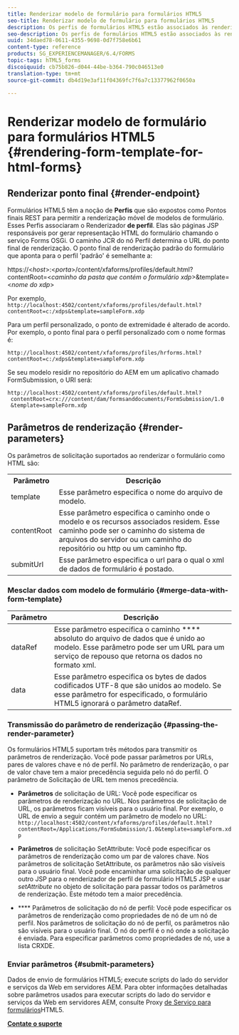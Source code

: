 ```yaml
---
title: Renderizar modelo de formulário para formulários HTML5
seo-title: Renderizar modelo de formulário para formulários HTML5
description: Os perfis de formulários HTML5 estão associados às renderizações de perfil. Renderizações de perfil são páginas JSP responsáveis por gerar representação HTML do formulário chamando o serviço Forms OSGi.
seo-description: Os perfis de formulários HTML5 estão associados às renderizações de perfil. Renderizações de perfil são páginas JSP responsáveis por gerar representação HTML do formulário chamando o serviço Forms OSGi.
uuid: 34daed78-0611-4355-9698-0d7f758e6b61
content-type: reference
products: SG_EXPERIENCEMANAGER/6.4/FORMS
topic-tags: hTML5_forms
discoiquuid: cb75b826-d044-44be-b364-790c046513e0
translation-type: tm+mt
source-git-commit: db4d19e3af11f04369fc7f6a7c13377962f0650a

---
```



# Renderizar modelo de formulário para formulários HTML5 {#rendering-form-template-for-html-forms}

## Renderizar ponto final {#render-endpoint}

Formulários HTML5 têm a noção de **Perfis** que são expostos como Pontos finais REST para permitir a renderização móvel de modelos de formulário. Esses Perfis associaram o Renderizador **de perfil**. Elas são páginas JSP responsáveis por gerar representação HTML do formulário chamando o serviço Forms OSGi. O caminho JCR do nó Perfil determina o URL do ponto final de renderização. O ponto final de renderização padrão do formulário que aponta para o perfil &#39;padrão&#39; é semelhante a:

https://&lt;*host*>:&lt;*porta*>/content/xfaforms/profiles/default.html?contentRoot=&lt;*caminho da pasta que contém o formulário xdp*>&amp;template=&lt;*nome do xdp*>

Por exemplo, `http://localhost:4502/content/xfaforms/profiles/default.html?contentRoot=c:/xdps&template=sampleForm.xdp`

Para um perfil personalizado, o ponto de extremidade é alterado de acordo. Por exemplo, o ponto final para o perfil personalizado com o nome formas é:

`http://localhost:4502/content/xfaforms/profiles/hrforms.html?contentRoot=c:/xdps&template=sampleForm.xdp`

Se seu modelo residir no repositório do AEM em um aplicativo chamado FormSubmission, o URI será:

```
http://localhost:4502/content/xfaforms/profiles/default.html?
 contentRoot=crx:///content/dam/formsanddocuments/FormSubmission/1.0
 &template=sampleForm.xdp
```

## Parâmetros de renderização {#render-parameters}

Os parâmetros de solicitação suportados ao renderizar o formulário como HTML são:

<table> 
 <tbody> 
  <tr> 
   <th><strong>Parâmetro </strong></th> 
   <th><strong>Descrição</strong></th> 
  </tr> 
  <tr> 
   <td>template<br /> </td> 
   <td>Esse parâmetro especifica o nome do arquivo de modelo.<br /> </td> 
  </tr> 
  <tr> 
   <td>contentRoot<br /> </td> 
   <td>Esse parâmetro especifica o caminho onde o modelo e os recursos associados residem. Esse caminho pode ser o caminho do sistema de arquivos do servidor ou um caminho do repositório ou http ou um caminho ftp.<br /> </td> 
  </tr> 
  <tr> 
   <td>submitUrl<br /> </td> 
   <td>Esse parâmetro especifica o url para o qual o xml de dados de formulário é postado.<br /> </td> 
  </tr> 
 </tbody> 
</table>

### Mesclar dados com modelo de formulário {#merge-data-with-form-template}

| Parâmetro | Descrição |
|---|---|
| dataRef | Esse parâmetro especifica o caminho **** absoluto do arquivo de dados que é unido ao modelo. Esse parâmetro pode ser um URL para um serviço de repouso que retorna os dados no formato xml. |
| data | Esse parâmetro especifica os bytes de dados codificados UTF-8 que são unidos ao modelo. Se esse parâmetro for especificado, o formulário HTML5 ignorará o parâmetro dataRef. |

### Transmissão do parâmetro de renderização {#passing-the-render-parameter}

Os formulários HTML5 suportam três métodos para transmitir os parâmetros de renderização. Você pode passar parâmetros por URLs, pares de valores chave e nó de perfil. No parâmetro de renderização, o par de valor chave tem a maior precedência seguida pelo nó do perfil. O parâmetro de Solicitação de URL tem menos precedência.

* **Parâmetros** de solicitação de URL: Você pode especificar os parâmetros de renderização no URL. Nos parâmetros de solicitação de URL, os parâmetros ficam visíveis para o usuário final. Por exemplo, o URL de envio a seguir contém um parâmetro de modelo no URL: `http://localhost:4502/content/xfaforms/profiles/default.html?contentRoot=/Applications/FormSubmission/1.0&template=sampleForm.xdp`

* **Parâmetros** de solicitação SetAttribute: Você pode especificar os parâmetros de renderização como um par de valores chave. Nos parâmetros de solicitação SetAttribute, os parâmetros não são visíveis para o usuário final. Você pode encaminhar uma solicitação de qualquer outro JSP para o renderizador de perfil de formulário HTML5 JSP e usar *setAttribute* no objeto de solicitação para passar todos os parâmetros de renderização. Este método tem a maior precedência.

* **** Parâmetros de solicitação do nó de perfil: Você pode especificar os parâmetros de renderização como propriedades de nó de um nó de perfil. Nos parâmetros de solicitação do nó de perfil, os parâmetros não são visíveis para o usuário final. O nó do perfil é o nó onde a solicitação é enviada. Para especificar parâmetros como propriedades de nó, use a lista CRXDE.

### Enviar parâmetros {#submit-parameters}

Dados de envio de formulários HTML5; execute scripts do lado do servidor e serviços da Web em servidores AEM. Para obter informações detalhadas sobre parâmetros usados para executar scripts do lado do servidor e serviços da Web em servidores AEM, consulte Proxy [de Serviço para formulários](/help/forms/using/service-proxy.md)HTML5.

**[Contate o suporte](https://www.adobe.com/account/sign-in.supportportal.html)**

